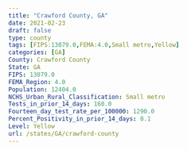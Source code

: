 ```yaml
---
title: "Crawford County, GA"
date: 2021-02-23
draft: false
type: county
tags: [FIPS:13079.0,FEMA:4.0,Small metro,Yellow]
categories: [GA]
County: Crawford County
State: GA
FIPS: 13079.0
FEMA_Region: 4.0
Population: 12404.0
NCHS_Urban_Rural_Classification: Small metro
Tests_in_prior_14_days: 160.0
Fourteen_day_test_rate_per_100000: 1290.0
Percent_Positivity_in_prior_14_days: 0.1
Level: Yellow
url: /states/GA/crawford-county
---
```



